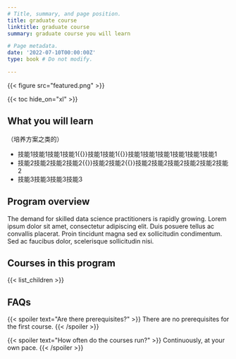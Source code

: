 ```yaml
---
# Title, summary, and page position.
title: graduate course
linktitle: graduate course
summary: graduate course you will learn

# Page metadata.
date: '2022-07-10T00:00:00Z'
type: book # Do not modify.

---
```


{{< figure src="featured.png" >}}  

{{< toc hide_on="xl" >}}

## What you will learn
（培养方案之类的）
- 技能1技能1技能1技能1{{<hl>}}技能1技能1{{</hl>}}技能1技能1技能1技能1技能1技能1
- 技能2技能2技能2技能2{{<hl>}}技能2技能2{{</hl>}}技能2技能2技能2技能2技能2技能2
- 技能3技能3技能3技能3

## Program overview

The demand for skilled data science practitioners is rapidly growing. Lorem ipsum dolor sit amet, consectetur adipiscing elit. Duis posuere tellus ac convallis placerat. Proin tincidunt magna sed ex sollicitudin condimentum. Sed ac faucibus dolor, scelerisque sollicitudin nisi.

## Courses in this program

{{< list_children >}}

## FAQs

{{< spoiler text="Are there prerequisites?" >}}
There are no prerequisites for the first course.
{{< /spoiler >}}

{{< spoiler text="How often do the courses run?" >}}
Continuously, at your own pace.
{{< /spoiler >}}